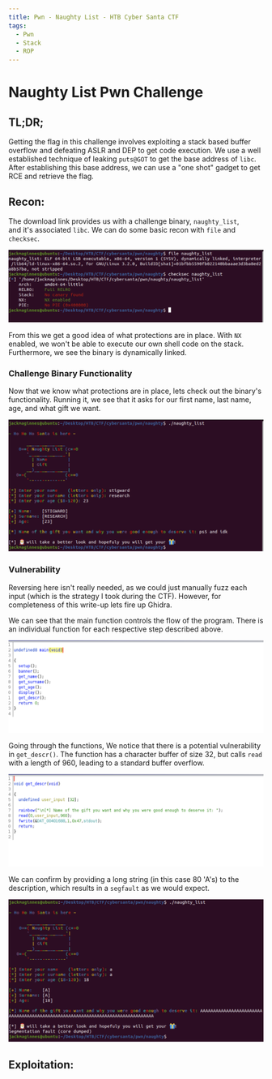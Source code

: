 ```yaml
---
title: Pwn - Naughty List - HTB Cyber Santa CTF 
tags:
  - Pwn 
  - Stack
  - ROP
---
```


# Naughty List Pwn Challenge

## TL;DR;
Getting the flag in this challenge involves exploiting a stack based buffer
overflow and defeating ASLR and DEP to get code execution. We use a 
well established technique of leaking `puts@GOT` to get the base address of `libc`. 
After establishing this base address, we can use a "one shot" gadget 
to get RCE and retrieve the flag.

## Recon:
The download link provides us with a challenge binary, `naughty_list`,  
and it's associated `libc`. We can do some basic recon with `file` and 
`checksec`. 

 
![checksec_file](naughty_list_img/file_checksec.png)

From this we get a good idea of what protections are in place. With `NX` enabled,
we won't be able to execute our own shell code on the stack. Furthermore, we see the 
binary is dynamically linked. 

### Challenge Binary Functionality
Now that we know what protections are in place, lets check out the binary's functionality.
Running it, we see that it asks for our first name, last name, age, and what gift we want.


![checksec_file](naughty_list_img/functionality.png)


### Vulnerability
Reversing here isn't really needed, as we could just manually fuzz each input (which is the strategy 
I took during the CTF). However, for completeness of this write-up lets fire up Ghidra. 

We can see that the main function controls the flow of the program. There is an 
individual function for each respective step described above. 

![main](naughty_list_img/main.png)

Going through the functions, We notice that there is a potential 
vulnerability in `get_descr()`. The function has a character buffer of size 32, 
but calls `read` with  a length of 960, leading to a standard buffer overflow.

![vuln](naughty_list_img/ghidra.png)

We can confirm by providing a long string (in this case 80 'A's) to the description, 
which results in a `segfault` as we would expect.


![segfault](naughty_list_img/segfault.png)

## Exploitation:

